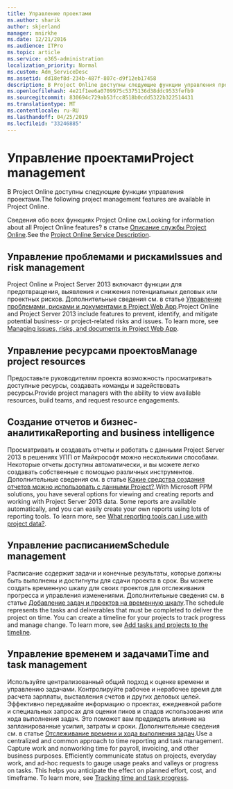 ```yaml
---
title: Управление проектами
ms.author: sharik
author: skjerland
manager: mnirkhe
ms.date: 12/21/2016
ms.audience: ITPro
ms.topic: article
ms.service: o365-administration
localization_priority: Normal
ms.custom: Adm_ServiceDesc
ms.assetid: dd18ef8d-234b-487f-807c-d9f12eb17458
description: В Project Online доступны следующие функции управления проектами.
ms.openlocfilehash: 4e21f1ee6a0709975c5375136d38ddc9533fefb9
ms.sourcegitcommit: 830694c729ab53fcc8518b0cdd5322b322514431
ms.translationtype: MT
ms.contentlocale: ru-RU
ms.lasthandoff: 04/25/2019
ms.locfileid: "33246885"
---
```

# <a name="project-management"></a><span data-ttu-id="819af-103">Управление проектами</span><span class="sxs-lookup"><span data-stu-id="819af-103">Project management</span></span>

<span data-ttu-id="819af-104">В Project Online доступны следующие функции управления проектами.</span><span class="sxs-lookup"><span data-stu-id="819af-104">The following project management features are available in Project Online.</span></span>
  
<span data-ttu-id="819af-105">Сведения обо всех функциях Project Online см.</span><span class="sxs-lookup"><span data-stu-id="819af-105">Looking for information about all Project Online features?</span></span> <span data-ttu-id="819af-106">в статье [Описание службы Project Online](project-online-service-description.md).</span><span class="sxs-lookup"><span data-stu-id="819af-106">See the [Project Online Service Description](project-online-service-description.md).</span></span>
  
## <a name="issues-and-risk-management"></a><span data-ttu-id="819af-107">Управление проблемами и рисками</span><span class="sxs-lookup"><span data-stu-id="819af-107">Issues and risk management</span></span>
<span data-ttu-id="819af-108"><a name="bkmk_IssuesRiskManagement"> </a></span><span class="sxs-lookup"><span data-stu-id="819af-108"></span></span>

<span data-ttu-id="819af-p102">Project Online и Project Server 2013 включают функции для предотвращения, выявления и снижения потенциальных деловых или проектных рисков. Дополнительные сведения см. в статье [Управление проблемами, рисками и документами в Project Web App](https://go.microsoft.com/fwlink/?LinkId=402634).</span><span class="sxs-lookup"><span data-stu-id="819af-p102">Project Online and Project Server 2013 include features to prevent, identify, and mitigate potential business- or project-related risks and issues. To learn more, see [Managing issues, risks, and documents in Project Web App](https://go.microsoft.com/fwlink/?LinkId=402634).</span></span>
  
## <a name="manage-project-resources"></a><span data-ttu-id="819af-111">Управление ресурсами проектов</span><span class="sxs-lookup"><span data-stu-id="819af-111">Manage project resources</span></span>
<span data-ttu-id="819af-112"><a name="bkmk_ManageProjectResources"> </a></span><span class="sxs-lookup"><span data-stu-id="819af-112"></span></span>

<span data-ttu-id="819af-113">Предоставьте руководителям проекта возможность просматривать доступные ресурсы, создавать команды и задействовать ресурсы.</span><span class="sxs-lookup"><span data-stu-id="819af-113">Provide project managers with the ability to view available resources, build teams, and request resource engagements.</span></span>
  
## <a name="reporting-and-business-intelligence"></a><span data-ttu-id="819af-114">Создание отчетов и бизнес-аналитика</span><span class="sxs-lookup"><span data-stu-id="819af-114">Reporting and business intelligence</span></span>
<span data-ttu-id="819af-115"><a name="bkmk_ReportingBusinessIntelligence"> </a></span><span class="sxs-lookup"><span data-stu-id="819af-115"></span></span>

<span data-ttu-id="819af-p103">Просматривать и создавать отчеты и работать с данными Project Server 2013 в решениях УПП от Майкрософт можно несколькими способами. Некоторые отчеты доступны автоматически, и вы можете легко создавать собственные с помощью различных инструментов. Дополнительные сведения см. в статье [Какие средства создания отчетов можно использовать с данными Project?](https://go.microsoft.com/fwlink/?LinkId=402642).</span><span class="sxs-lookup"><span data-stu-id="819af-p103">With Microsoft PPM solutions, you have several options for viewing and creating reports and working with Project Server 2013 data. Some reports are available automatically, and you can easily create your own reports using lots of reporting tools. To learn more, see [What reporting tools can I use with project data?](https://go.microsoft.com/fwlink/?LinkId=402642).</span></span>
  
## <a name="schedule-management"></a><span data-ttu-id="819af-119">Управление расписанием</span><span class="sxs-lookup"><span data-stu-id="819af-119">Schedule management</span></span>
<span data-ttu-id="819af-120"><a name="bkmk_ScheduleManagement"> </a></span><span class="sxs-lookup"><span data-stu-id="819af-120"></span></span>

<span data-ttu-id="819af-p104">Расписание содержит задачи и конечные результаты, которые должны быть выполнены и достигнуты для сдачи проекта в срок. Вы можете создать временную шкалу для своих проектов для отслеживания прогресса и управления изменениями. Дополнительные сведения см. в статье [Добавление задач и проектов на временную шкалу](https://go.microsoft.com/fwlink/?LinkID=402655).</span><span class="sxs-lookup"><span data-stu-id="819af-p104">The schedule represents the tasks and deliverables that must be completed to deliver the project on time. You can create a timeline for your projects to track progress and manage change. To learn more, see [Add tasks and projects to the timeline](https://go.microsoft.com/fwlink/?LinkID=402655).</span></span>
  
## <a name="time-and-task-management"></a><span data-ttu-id="819af-124">Управление временем и задачами</span><span class="sxs-lookup"><span data-stu-id="819af-124">Time and task management</span></span>
<span data-ttu-id="819af-125"><a name="bkmk_TimeTaskManagement"> </a></span><span class="sxs-lookup"><span data-stu-id="819af-125"></span></span>

<span data-ttu-id="819af-p105">Используйте централизованный общий подход к оценке времени и управлению задачами. Контролируйте рабочее и нерабочее время для расчета зарплаты, выставления счетов и других деловых целей. Эффективно передавайте информацию о проектах, ежедневной работе и специальных запросах для оценки пиков и спадов использования или хода выполнения задач. Это поможет вам предвидеть влияние на запланированные усилия, затраты и сроки. Дополнительные сведения см. в статье [Отслеживание времени и хода выполнения задач](https://go.microsoft.com/fwlink/p/?LinkId=271321).</span><span class="sxs-lookup"><span data-stu-id="819af-p105">Use a centralized and common approach to time reporting and task management. Capture work and nonworking time for payroll, invoicing, and other business purposes. Efficiently communicate status on projects, everyday work, and ad-hoc requests to gauge usage peaks and valleys or progress on tasks. This helps you anticipate the effect on planned effort, cost, and timeframe. To learn more, see [Tracking time and task progress](https://go.microsoft.com/fwlink/p/?LinkId=271321).</span></span>
  

